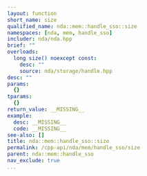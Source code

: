 ```yaml
---
layout: function
short_name: size
qualified_name: nda::mem::handle_sso::size
namespaces: [nda, mem, handle_sso]
includer: nda/nda.hpp
brief: ""
overloads:
  long size() noexcept const:
    desc: ""
    source: nda/storage/handle.hpp
desc: ""
params:
  {}
tparams:
  {}
return_value: __MISSING__
example:
  desc: __MISSING__
  code: __MISSING__
see-also: []
title: nda::mem::handle_sso::size
permalink: /cpp-api/nda/mem/handle_sso/size
parent: nda::mem::handle_sso
nav_exclude: true
...
```


